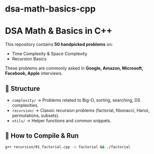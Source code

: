 # dsa-math-basics-cpp

# DSA Math & Basics in C++

This repository contains **50 handpicked problems** on:
- Time Complexity & Space Complexity
- Recursion Basics

These problems are commonly asked in **Google, Amazon, Microsoft, Facebook, Apple** interviews.

## 📂 Structure
- `complexity/` → Problems related to Big-O, sorting, searching, DS complexities.
- `recursion/` → Classic recursion problems (factorial, fibonacci, Hanoi, permutations, subsets).
- `utils/` → Helper functions and common snippets.

## 🚀 How to Compile & Run
```bash
g++ recursion/01_factorial.cpp -o factorial && ./factorial
